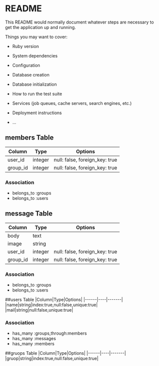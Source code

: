 # README

This README would normally document whatever steps are necessary to get the
application up and running.

Things you may want to cover:

* Ruby version

* System dependencies

* Configuration

* Database creation

* Database initialization

* How to run the test suite

* Services (job queues, cache servers, search engines, etc.)

* Deployment instructions

* ...

## members Table

|Column|Type|Options|
|------|----|-------|
|user_id|integer|null: false, foreign_key: true|
|group_id|integer|null: false, foreign_key: true|

### Association
- belongs_to :groups
- belongs_to :users

## message Table

|Column|Type|Options|
|------|----|-------|
|body|text|
|image|string|
|user_id|integer|null: false, foreign_key: true|
|group_id|integer|null: false, foreign_key: true|

### Association
- belongs_to :groups
- belongs_to :users

##users Table
|Column|Type|Options|
|------|----|-------|
|name|string|index:true,null:false,unique:true|
|mail|string|null:false,unique:true|


### Association
- has_many :groups,through:members
- has_many :messages
- has_many :members

##gruops Table
|Column|Type|Options|
|------|----|-------|
|gruop|string|index:true,null:false,unique:true|

